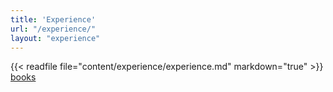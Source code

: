```yaml
---
title: 'Experience'
url: "/experience/"
layout: "experience"
---
```



{{< readfile file="content/experience/experience.md" markdown="true" >}}
[books](https://www.banxico.org.mx/publicaciones-y-prensa/e-library/d/%7BBED1A837-2860-7617-BAC6-4F5A9648DF73%7D.pdf)
